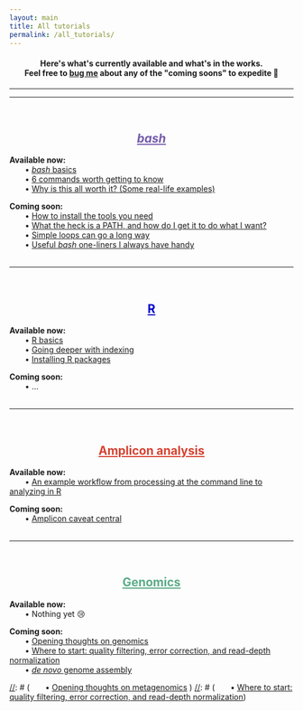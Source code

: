 ```yaml
---
layout: main
title: All tutorials
permalink: /all_tutorials/
---  
```


<center>
<h4>Here's what's currently available and what's in the works. 
<br>
Feel free to <a href="https://twitter.com/AstrobioMike">bug me</a> about any of the "coming soons" to expedite 🙂</h4>
</center>  


---
---
<br>
<center><h2><a href="/bash/" style="color:#745bab"><i>bash</i></a></h2></center>  
 
**Available now:**  
&nbsp;&nbsp;&nbsp;&nbsp;&nbsp;&nbsp; • [*bash* basics](/bash/basics)  
&nbsp;&nbsp;&nbsp;&nbsp;&nbsp;&nbsp; • [6 commands worth getting to know](/bash/six_commands)  
&nbsp;&nbsp;&nbsp;&nbsp;&nbsp;&nbsp; • [Why is this all worth it? (Some real-life examples)](/bash/why)  

**Coming soon:**  
&nbsp;&nbsp;&nbsp;&nbsp;&nbsp;&nbsp; • [How to install the tools you need](/bash/installing_tools)  
&nbsp;&nbsp;&nbsp;&nbsp;&nbsp;&nbsp; • [What the heck is a PATH, and how do I get it to do what I want?](/bash/modifying_your_path)  
&nbsp;&nbsp;&nbsp;&nbsp;&nbsp;&nbsp; • [Simple loops can go a long way](/bash/loops_to_help)  
&nbsp;&nbsp;&nbsp;&nbsp;&nbsp;&nbsp; • [Useful *bash* one-liners I always have handy](/bash/one_liners)  
<br>

---
<br>
<center><h2><a href="/R/" style="color:#0000cc">R</a></h2></center>

**Available now:**  
&nbsp;&nbsp;&nbsp;&nbsp;&nbsp;&nbsp; • [R basics](/R/basics)  
&nbsp;&nbsp;&nbsp;&nbsp;&nbsp;&nbsp; • [Going deeper with indexing](/R/more_indexing)  
&nbsp;&nbsp;&nbsp;&nbsp;&nbsp;&nbsp; • [Installing R packages](/R/installing_packages)  

**Coming soon:**  
&nbsp;&nbsp;&nbsp;&nbsp;&nbsp;&nbsp; • ...  
<br>

---
<br>
<center><h2><a href="/amplicon/" style="color:#d64231">Amplicon analysis</a></h2></center>

**Available now:**  
&nbsp;&nbsp;&nbsp;&nbsp;&nbsp;&nbsp; • [An example workflow from processing at the command line to analyzing in R](/amplicon/workflow_ex)

**Coming soon:**  
&nbsp;&nbsp;&nbsp;&nbsp;&nbsp;&nbsp; • [Amplicon caveat central](/amplicon/caveats)  
<br>

---
<br>
<center><h2><a href="/genomics/" style="color:#5bab87">Genomics</a></h2></center>

**Available now:**  
&nbsp;&nbsp;&nbsp;&nbsp;&nbsp;&nbsp; • Nothing yet 😢

**Coming soon:**  
&nbsp;&nbsp;&nbsp;&nbsp;&nbsp;&nbsp; • [Opening thoughts on genomics](/genomics/thoughts)  
&nbsp;&nbsp;&nbsp;&nbsp;&nbsp;&nbsp; • [Where to start: quality filtering, error correction, and read-depth normalization](/genomics/where_to_start)  
&nbsp;&nbsp;&nbsp;&nbsp;&nbsp;&nbsp; • [*de novo* genome assembly](/genomics/de_novo_assembly)  

[//]: # (<br>)

[//]: # (---)
[//]: # (<br>)
[//]: # (<center><h2><a href="/metagenomics/" style="color:#cc7a00">Metagenomics</a></h2></center>)

[//]: # (**Available now:**  )
[//]: # (&nbsp;&nbsp;&nbsp;&nbsp;&nbsp;&nbsp; • Nothing yet 😢)

[//]: # (**Coming soon:**  )
[//]: # (&nbsp;&nbsp;&nbsp;&nbsp;&nbsp;&nbsp; • [Opening thoughts on metagenomics](/metagenomics/thoughts)  )
[//]: # (&nbsp;&nbsp;&nbsp;&nbsp;&nbsp;&nbsp; • [Where to start: quality filtering, error correction, and read-depth normalization](/metagenomics/where_to_start))
